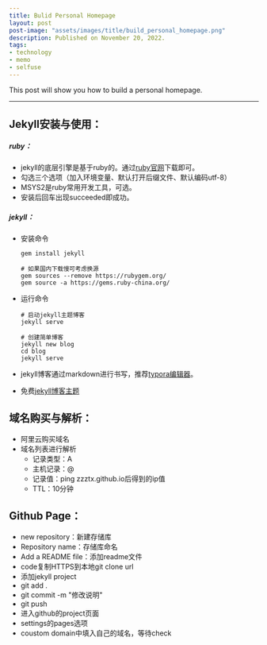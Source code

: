 ```yaml
---
title: Bulid Personal Homepage
layout: post
post-image: "assets/images/title/build_personal_homepage.png"
description: Published on November 20, 2022.
tags:
- technology
- memo
- selfuse
---
```


This post will show you how to build a personal homepage.

---

## Jekyll安装与使用：

##### ruby：

- jekyll的底层引擎是基于ruby的。通过[ruby官网](https://rubyinstaller.org/downloads/)下载即可。
- 勾选三个选项（加入环境变量、默认打开后缀文件、默认编码utf-8）
- MSYS2是ruby常用开发工具，可选。
- 安装后回车出现succeeded即成功。

##### jekyll：

- 安装命令

  ```linux
  gem install jekyll
  
  # 如果国内下载慢可考虑换源
  gem sources --remove https://rubygem.org/
  gem source -a https://gems.ruby-china.org/
  ```

- 运行命令

  ```linux
  # 启动jekyll主题博客
  jekyll serve
  
  # 创建简单博客
  jekyll new blog
  cd blog 
  jekyll serve
  ```

- jekyll博客通过markdown进行书写，推荐[typora编辑器](https://typoraio.cn/)。
- 免费[jekyll博客主题](http://jekyllthemes.org/)

## 域名购买与解析：

- 阿里云购买域名
- 域名列表进行解析
  - 记录类型：A
  - 主机记录：@
  - 记录值：ping zzztx.github.io后得到的ip值
  - TTL：10分钟

## Github Page：

- new repository：新建存储库
- Repository name：存储库命名
- Add a README file：添加readme文件
- code复制HTTPS到本地git clone url
- 添加jekyll project
- git add .
- git commit -m "修改说明"
- git push
- 进入github的project页面
- settings的pages选项
- coustom domain中填入自己的域名，等待check




















